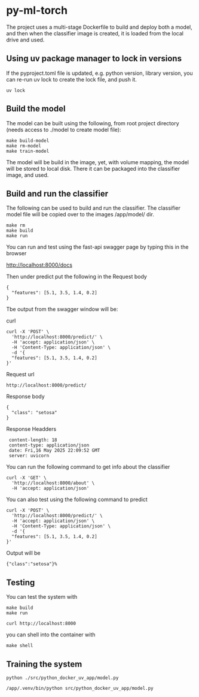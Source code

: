 # py-ml-torch

The project uses a multi-stage Dockerfile to build and deploy both a model, and then when the classifier image is created, it is loaded from the local drive and used.

## Using uv package manager to lock in versions

If the pyproject.toml file is updated, e.g. python version, library version, you can re-run uv lock to create the lock file, and push it.

```shell
uv lock
```

## Build the model

The model can be built using the following, from root project directory (needs access to ./model to create model file):

```shell
make build-model
make rm-model
make train-model
 ```

 The model will be build in the image, yet, with volume mapping, the model will be stored to local disk. There it can be packaged into the classifier image, and used.

## Build and run the classifier

 The following can be used to build and run the classifier. The classifier model file will be copied over to the images /app/model/ dir.

 ```shell
make rm
make build
make run
```

You can run and test using the fast-api swagger page by typing this in the browser

<http://localhost:8000/docs>

Then under predict put the following in the Request body

```shell
{
  "features": [5.1, 3.5, 1.4, 0.2]
}
```

Tbe output from the swagger window will be:

curl

```shell
curl -X 'POST' \
  'http://localhost:8000/predict/' \
  -H 'accept: application/json' \
  -H 'Content-Type: application/json' \
  -d '{
  "features": [5.1, 3.5, 1.4, 0.2]
}'
```

Request url

```shell
http://localhost:8000/predict/
```

Response body

```shell
{
  "class": "setosa"
}
```

Response Headders

```shell
 content-length: 18 
 content-type: application/json 
 date: Fri,16 May 2025 22:09:52 GMT 
 server: uvicorn 
```

You can run the following command to get info about the classifier

```shell
curl -X 'GET' \
  'http://localhost:8000/about' \
  -H 'accept: application/json'
```

You can also test using the following command to predict

```shell
curl -X 'POST' \
  'http://localhost:8000/predict/' \
  -H 'accept: application/json' \
  -H 'Content-Type: application/json' \
  -d '{
  "features": [5.1, 3.5, 1.4, 0.2]
}'
```

Output will be

```shell
{"class":"setosa"}% 
```

## Testing

You can test the system with

```shell
make build
make run
```

```shell
curl http://localhost:8000
```

you can shell into the container with

```shell
make shell
```

## Training the system

```shell
python ./src/python_docker_uv_app/model.py
```

```shell
/app/.venv/bin/python src/python_docker_uv_app/model.py
```
